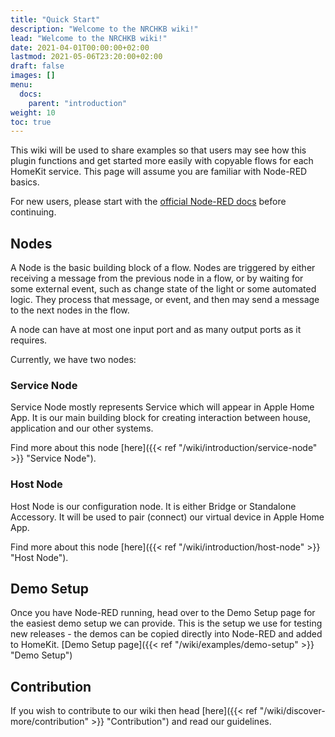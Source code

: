 ```yaml
---
title: "Quick Start"
description: "Welcome to the NRCHKB wiki!"
lead: "Welcome to the NRCHKB wiki!"
date: 2021-04-01T00:00:00+02:00
lastmod: 2021-05-06T23:20:00+02:00
draft: false
images: []
menu:
  docs:
    parent: "introduction"
weight: 10
toc: true
---
```


This wiki will be used to share examples so that users may see how this plugin functions and get started more easily with copyable flows for each HomeKit service. This page will assume you are familiar with Node-RED basics.

For new users, please start with the [official Node-RED docs](https://nodered.org/docs/) before continuing.

## Nodes

A Node is the basic building block of a flow.
Nodes are triggered by either receiving a message from the previous node in a flow, or by waiting for some external event, such as change state of the light or some automated logic. They process that message, or event, and then may send a message to the next nodes in the flow.

A node can have at most one input port and as many output ports as it requires.

Currently, we have two nodes:

### Service Node

Service Node mostly represents Service which will appear in Apple Home App.
It is our main building block for creating interaction between house, application and our other systems.

Find more about this node [here]({{< ref "/wiki/introduction/service-node" >}} "Service Node").

### Host Node

Host Node is our configuration node. It is either Bridge or Standalone Accessory.
It will be used to pair (connect) our virtual device in Apple Home App.

Find more about this node [here]({{< ref "/wiki/introduction/host-node" >}} "Host Node").

## Demo Setup

Once you have Node-RED running, head over to the Demo Setup page for the easiest demo setup we can provide. This is the setup we use for testing new releases - the demos can be copied directly into Node-RED and added to HomeKit.
[Demo Setup page]({{< ref "/wiki/examples/demo-setup" >}} "Demo Setup")

## Contribution

If you wish to contribute to our wiki then head [here]({{< ref "/wiki/discover-more/contribution" >}} "Contribution") and read our guidelines.
